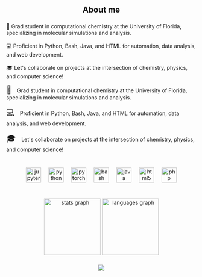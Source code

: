 <h2 align="center">About me</h2>

###

<p align="left">🔬 Grad student in computational chemistry at the University of Florida, specializing in molecular simulations and analysis.<br><br>💻 Proficient in Python, Bash, Java, and HTML for automation, data analysis, and web development.<br><br>🎓 Let's collaborate on projects at the intersection of chemistry, physics, and computer science!</p>

<p align="left">
<span style="font-size: 1.5em; margin-right: 0.5em;">🔬</span> Grad student in computational chemistry at the University of Florida, specializing in molecular simulations and analysis.<br><br>
<span style="font-size: 1.5em; margin-right: 0.5em;">💻</span> Proficient in Python, Bash, Java, and HTML for automation, data analysis, and web development.<br><br>
<span style="font-size: 1.5em; margin-right: 0.5em;">🎓</span> Let's collaborate on projects at the intersection of chemistry, physics, and computer science!
</p>

###

<h1 align="left"></h1>

###

<div align="center">
  <img src="https://cdn.jsdelivr.net/gh/devicons/devicon/icons/jupyter/jupyter-original.svg" height="40" alt="jupyter logo"  />
  <img width="12" />
  <img src="https://cdn.jsdelivr.net/gh/devicons/devicon/icons/python/python-original.svg" height="40" alt="python logo"  />
  <img width="12" />
  <img src="https://cdn.jsdelivr.net/gh/devicons/devicon/icons/pytorch/pytorch-original.svg" height="40" alt="pytorch logo"  />
  <img width="12" />
  <img src="https://cdn.jsdelivr.net/gh/devicons/devicon/icons/bash/bash-original.svg" height="40" alt="bash logo"  />
  <img width="12" />
  <img src="https://cdn.jsdelivr.net/gh/devicons/devicon/icons/java/java-original.svg" height="40" alt="java logo"  />
  <img width="12" />
  <img src="https://cdn.jsdelivr.net/gh/devicons/devicon/icons/html5/html5-original.svg" height="40" alt="html5 logo"  />
  <img width="12" />
  <img src="https://cdn.jsdelivr.net/gh/devicons/devicon/icons/php/php-original.svg" height="40" alt="php logo"  />
</div>

###

<h1 align="left"></h1>

###

<div align="center">
  <img src="https://github-readme-stats.vercel.app/api?username=nami-rangana&hide_title=false&hide_rank=false&show_icons=true&include_all_commits=true&count_private=true&disable_animations=false&theme=dracula&locale=en&hide_border=false&order=1" height="150" alt="stats graph"  />
  <img src="https://github-readme-stats.vercel.app/api/top-langs?username=nami-rangana&locale=en&hide_title=false&layout=compact&card_width=320&langs_count=5&theme=dracula&hide_border=false&order=2" height="150" alt="languages graph"  />
</div>

###

<div align="center">
  <img src="https://profile-counter.glitch.me/nami-rangana/count.svg?"  />
</div>

###
